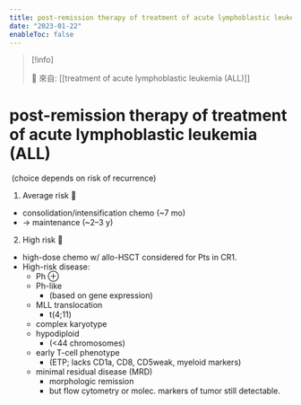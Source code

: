 ```yaml
---
title: post-remission therapy of treatment of acute lymphoblastic leukemia (ALL)
date: "2023-01-22"
enableToc: false
---
```


> [!info]
>
> 🌱 來自: [[treatment of acute lymphoblastic leukemia (ALL)]]

# post-remission therapy of treatment of acute lymphoblastic leukemia (ALL)
 (choice depends on risk of recurrence)

1. Average risk 💚
- consolidation/intensification chemo (~7 mo)
- → maintenance (~2–3 y)

2. High risk 🔴
- high-dose chemo w/ allo-HSCT considered for Pts in CR1.
- High-risk disease:
	- Ph ⊕
	- Ph-like
		- (based on gene expression)
	- MLL translocation
		- t(4;11)
	- complex karyotype
	- hypodiploid
		- (<44 chromosomes)
	- early T-cell phenotype
		- (ETP; lacks CD1a, CD8, CD5weak, myeloid markers)
	- minimal residual disease (MRD)
		- morphologic remission
		- but flow cytometry or molec. markers of tumor still detectable.

